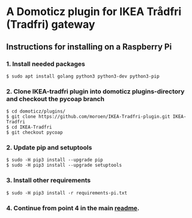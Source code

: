 # A Domoticz plugin for IKEA Trådfri (Tradfri) gateway

## Instructions for installing on a Raspberry Pi

### 1. Install needed packages
```
$ sudo apt install golang python3 python3-dev python3-pip
```

### 2. Clone IKEA-tradfri plugin into domoticz plugins-directory and checkout the pycoap branch
```
$ cd domoticz/plugins/
$ git clone https://github.com/moroen/IKEA-Tradfri-plugin.git IKEA-Tradfri
$ cd IKEA-Tradfri
$ git checkout pycoap
```

### 2. Update pip and setuptools
```shell
$ sudo -H pip3 install --upgrade pip
$ sudo -H pip3 install --upgrade setuptools
```

### 3. Install other requirements
```shell
$ sudo -H pip3 install -r requirements-pi.txt
```

### 4. Continue from point 4 in the main [readme](README.md).

